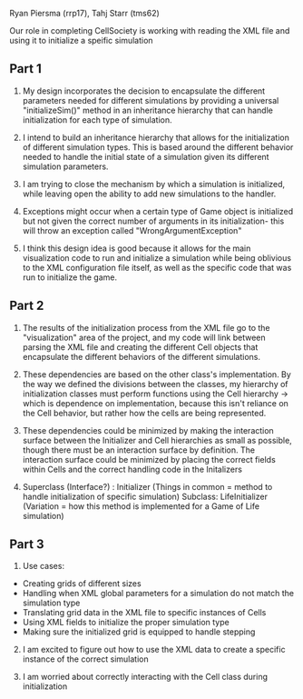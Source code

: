 Ryan Piersma (rrp17), Tahj Starr (tms62)

Our role in completing CellSociety is working with reading the XML file and
using it to initialize a speific simulation

## Part 1

1. My design incorporates the decision to encapsulate the different parameters needed for different
simulations by providing a universal "initializeSim()" method in an inheritance hierarchy that
can handle initialization for each type of simulation. 

2. I intend to build an inheritance hierarchy that allows for the initialization of different 
simulation types. This is based around the different behavior needed to handle the initial state
of a simulation given its different simulation parameters.

3. I am trying to close the mechanism by which a simulation is initialized, while leaving open
the ability to add new simulations to the handler.

4. Exceptions might occur when a certain type of Game object is initialized but not given 
the correct number of arguments in its initialization- this will throw an exception called
"WrongArgumentException"

5. I think this design idea is good because it allows for the main visualization code to run
and initialize a simulation while being oblivious to the XML configuration file itself, as well as the
specific code that was run to initialize the game.


## Part 2

1. The results of the initialization process from the XML file go to the "visualization" area
of the project, and my code will link between parsing the XML file and creating the different
Cell objects that encapsulate the different behaviors of the different simulations.

2. These dependencies are based on the other class's implementation.
By the way we defined the divisions between the classes, my hierarchy of initialization
classes must perform functions using the Cell hierarchy -> which is dependence on
implementation, because this isn't reliance on the Cell behavior, but rather how
the cells are being represented.

3. These dependencies could be minimized by making the interaction surface between
the Initializer and Cell hierarchies as small as possible, though there must be an
interaction surface by definition. The interaction surface could be minimized by
placing the correct fields within Cells and the correct handling code in the Initalizers

4. Superclass (Interface?) : Initializer (Things in common = method to handle initialization of
specific simulation)
   Subclass: LifeInitializer (Variation = how this method is implemented for a 
   Game of Life simulation)


## Part 3

1. Use cases:

* Creating grids of different sizes
* Handling when XML global parameters for a simulation do not match the simulation
type
* Translating grid data in the XML file to specific instances of Cells
* Using XML fields to initialize the proper simulation type
* Making sure the initialized grid is equipped to handle stepping

2. I am excited to figure out how to use the XML data to create a specific instance
of the correct simulation

3. I am worried about correctly interacting with the Cell class during initialization
